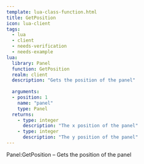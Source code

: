 ```yaml
---
template: lua-class-function.html
title: GetPosition
icon: lua-client
tags:
  - lua
  - client
  - needs-verification
  - needs-example
lua:
  library: Panel
  function: GetPosition
  realm: client
  description: "Gets the position of the panel"
  
  arguments:
  - position: 1
    name: "panel"
    type: Panel
  returns:
    - type: integer
      description: "The x position of the panel"
    - type: integer
      description: "The y position of the panel"
---
```


<div class="lua__search__keywords">
Panel:GetPosition &#x2013; Gets the position of the panel
</div>
